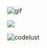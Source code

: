 ![gif](https://giffiles.alphacoders.com/822/8223.gif)

![ ](https://komarev.com/ghpvc/?username=codelust&color=brightgreen&style=plastic)

<img src="https://github-readme-stats.vercel.app/api/top-langs?username=codelust&show_icons=true&layout=compact" alt="codelust" />



 



